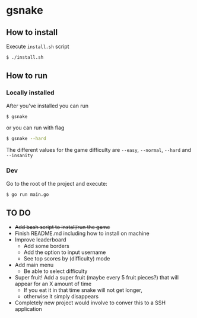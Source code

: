 # gsnake

## How to install 
Execute `install.sh` script 

```bash
$ ./install.sh
```

## How to run

### Locally installed 
After you've installed you can run
```bash 
$ gsnake 
```

or you can run with flag
```bash
$ gsnake --hard
```

The different values for the game difficulty are `--easy`, `--normal`, `--hard` and `--insanity`

### Dev
Go to the root of the project and execute:
```bash
$ go run main.go 
```

## TO DO
- ~~Add bash script to install/run the game~~
- Finish README.md including how to install on machine
- Improve leaderboard 
    - Add some borders
    - Add the option to input username
    - See top scores by (difficulty) mode
- Add main menu 
    - Be able to select difficulty 
- Super fruit! Add a super fruit (maybe every 5 fruit pieces?) that will appear for an X amount of time
    - If you eat it in that time snake will not get longer, 
    - otherwise it simply disappears
- Completely new project would involve to conver this to a SSH application 
